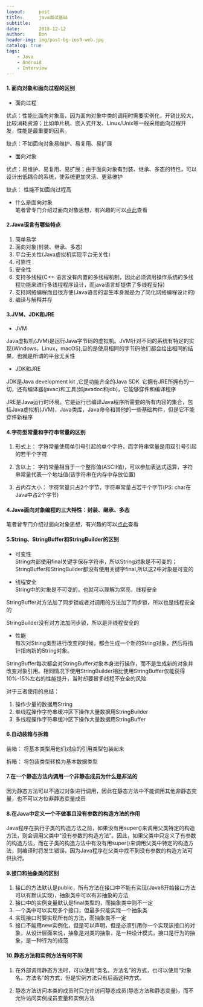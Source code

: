 ```yaml
---
layout:     post
title:      java面试基础
subtitle:   
date:       2018-12-12
author:     Don
header-img: img/post-bg-ios9-web.jpg
catalog: true
tags:
    - Java
    - Android
    - Interview
---
```


#### 1. 面向对象和面向过程的区别

- 面向过程

优点：性能比面向对象高，因为面向对象中类的调用时需要实例化，开销比较大，比较消耗资源；比如单片机、嵌入式开发、Linux/Unix等一般采用面向过程开发，性能是最重要的因素。

缺点：不如面向对象易维护、易复用、易扩展

- 面向对象

优点：易维护、易复用、易扩展；由于面向对象有封装、继承、多态的特性，可以设计出低耦合的系统，使系统更加灵活、更易维护

缺点： 性能不如面向过程高

- 什么是面向对象    
笔者曾专门介绍过面向对象思想，有兴趣的可以<a href="http://rjgc.cn/2018/12/12/Java%E5%AD%A6%E4%B9%A0%E4%BA%86%E9%82%A3%E4%B9%88%E5%A4%9A%E5%B9%B4%E8%BF%98%E4%B8%8D%E7%90%86%E8%A7%A3%E9%9D%A2%E5%90%91%E5%AF%B9%E8%B1%A1%E5%90%97/" target="_blank">点此</a>查看

#### 2.Java语言有哪些特点

1. 简单易学  
2. 面向对象(封装、继承、多态)  
3. 平台无关性(Java虚拟机实现平台无关性)  
4. 可靠性  
5. 安全性  
6. 支持多线程(C++ 语言没有内置的多线程机制，因此必须调用操作系统的多线程功能来进行多线程程序设计，而java语言却提供了多线程支持)    
7. 支持网络编程而且很方便(Java语言的诞生本身就是为了简化网络编程设计的)  
8. 编译与解释并存

#### 3.JVM、JDK和JRE

- JVM

Java虚拟机(JVM)是运行Java字节码的虚拟机。JVM针对不同的系统有特定的实现(Windows，Linux，macOS),目的是使用相同的字节码他们都会给出相同的结果，也就是所谓的平台无关性

- JDK和JRE

JDK是Java development kit ,它是功能齐全的Java SDK. 它拥有JRE所拥有的一切，还有编译器(javac)和工具(如javadoc和jdb)，它能够穿件和编译程序

JRE是Java运行时环境。它是运行已编译Java程序所需要的所有内容的集合，包括Java虚拟机(JVM)，Java类库，Java命令和其他的一些基础构件，但是它不能穿件新程序

#### 4.字符型常量和字符串常量的区别

1. 形式上： 字符常量使用单引号引起的单个字符，而字符串常量是用双引号引起的若干个字符

2. 含以上： 字符常量相当于一个整形值(ASCII值)，可以参加表达式运算，字符串常量代表一个地址值(该字符串在内存中存放位置)

3. 占内存大小： 字符常量只占2个字节，字符串常量占若干个字节(PS: char在Java中占2个字节)

#### 4.Java面向对象编程的三大特性：封装、继承、多态
笔者曾专门介绍过面向对象思想，有兴趣的可以<a href="http://rjgc.cn/2018/12/12/Java%E5%AD%A6%E4%B9%A0%E4%BA%86%E9%82%A3%E4%B9%88%E5%A4%9A%E5%B9%B4%E8%BF%98%E4%B8%8D%E7%90%86%E8%A7%A3%E9%9D%A2%E5%90%91%E5%AF%B9%E8%B1%A1%E5%90%97/" target="_blank">点此</a>查看

#### 5.String、StringBuffer和StringBuilder的区别

- 可变性   
String内部使用final关键字保存字符串，所以String对象是不可变的；
StringBuffer和StringBuilder都没有使用关键字final,所以这2中对象是可变的

- 线程安全   
String中的对象是不可变的，也就可以理解为常亮，线程安全  

StringBuffer对方法加了同步锁或者对调用的方法加了同步锁，所以也是线程安全的

StringBuilder没有对方法加同步锁，所以是非线程安全的

- 性能  
每次对String类型进行改变的时候，都会生成一个新的String对象，然后将指针指向新的String对象。  

StringBuffer每次都会对StringBuffer对象本身进行操作，而不是生成新的对象并改变对象引用。相同情况下使用StringBuilder相比使用StringBuffer仅能获得10%-15%左右的性能提升，当时却要冒多线程不安全的风险

对于三者使用的总结：   
1. 操作少量的数据用String  
2. 单线程操作字符串缓冲区下操作大量数据用StringBuilder
3. 多线程操作字符串缓冲区下操作大量数据用StringBuffer

#### 6.自动装箱与拆箱
装箱： 将基本类型用他们对应的引用类型包装起来  

拆箱： 将包装类型转换为基本数据类型

#### 7.在一个静态方法内调用一个非静态成员为什么是非法的

因为静态方法可以不通过对象进行调用，因此在静态方法中不能调用其他非静态变量，也不可以方位非静态变量成员

#### 8.在Java中定义一个不做事且没有参数的构造方法的作用

Java程序在执行子类的构造方法之前，如果没有用super()来调用父类特定的构造方法，则会调用父类中“没有参数的构造方法”。因此，如果父类中只定义了有参数的构造方法，而在子类的构造方法中有没有用super()来调用父类中特定的构造方法，则编译时将发生错误，因为Java程序在父类中找不到没有参数的构造方法可供执行。

#### 9.接口和抽象类的区别

1. 接口的方法默认是public，所有方法在接口中不能有实现(Java8开始接口方法可以有默认实现)，抽象类中可以有非抽象的方法    
2. 接口中的实例变量默认是final类型的，而抽象类中则不一定    
3. 一个类中可以实现多个接口，但最多只能实现一个抽象类   
4. 实现接口时要实现所有的方法，而抽象类不一定    
5. 接口不能用new实例化，但是可以声明，但是必须引用你一个实现该接口的对象，从设计层面来说，抽象是对类的抽象，是一种设计模式，接口是行为的抽象，是一种行为的规范

#### 10.静态方法和实例方法有何不同

1. 在外部调用静态方法时，可以使用“类名。方法名”的方式，也可以使用“对象名。方法名”的方式，但是实例方法只有后面这种方式。

2. 静态方法访问本类的成员时只允许访问静态成员(静态方法和静态变量)，而不允许访问实例成员变量和实例方法